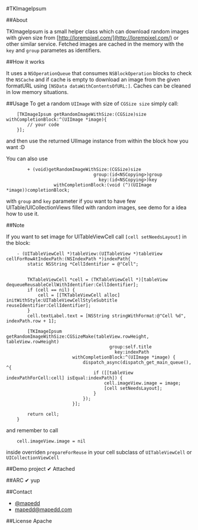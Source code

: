 #TKImageIpsum

##About


TKImageIpsum is a small helper class which can download random images with given size from [http://lorempixel.com/](http://lorempixel.com/) or other similar service. Fetched images are cached in the memory with the `key` and `group` parametes as identifiers.

##How it works

It uses a `NSOperationQueue` that consumes `NSBlockOperation` blocks to check the `NSCache` and if cache is empty to download an image from the given formatURL using `[NSData dataWithContentsOfURL:]`. Caches can be cleaned in low memory situations.

##Usage
To get a random `UIImage` with size of `CGSize size` simply call:

		[TKImageIpsum getRandomImageWithSize:(CGSize)size withCompletionBlock:^(UIImage *image){
			// your code
		}];


and then use the returned UIImage instance from within the block how you want :D

You can also use 

			+ (void)getRandomImageWithSize:(CGSize)size
								     group:(id<NSCopying>)group
								       key:(id<NSCopying>)key
			          withCompletionBlock:(void (^)(UIImage *image))completionBlock;
			
with `group` and `key` parameter if you want to have few UITable/UICollectionViews filled with random images, see demo for a idea how to use it.

##Note

If you want to set image for UITableViewCell call `[cell setNeedsLayout]` in the block:


		- (UITableViewCell *)tableView:(UITableView *)tableView cellForRowAtIndexPath:(NSIndexPath *)indexPath{
		    static NSString *CellIdentifier = @"Cell";
		    
		    
		    TKTableViewCell *cell = (TKTableViewCell *)[tableView dequeueReusableCellWithIdentifier:CellIdentifier];
		    if (cell == nil) {
		        cell = [[TKTableViewCell alloc] initWithStyle:UITableViewCellStyleSubtitle 											   reuseIdentifier:CellIdentifier];
		    }
		    cell.textLabel.text = [NSString stringWithFormat:@"Cell %d", indexPath.row + 1];
		    
		    [TKImageIpsum getRandomImageWithSize:CGSizeMake(tableView.rowHeight, tableView.rowHeight)
		                                   group:self.title
		                                     key:indexPath
		                     withCompletionBlock:^(UIImage *image) {
		                         dispatch_async(dispatch_get_main_queue(), ^{
		                             if ([[tableView indexPathForCell:cell] isEqual:indexPath]) {
		                                 cell.imageView.image = image;
		                                 [cell setNeedsLayout];
		                             }
		                         });
		                     }];
		    
		    return cell;
		}
		
and remember to call  

		cell.imageView.image = nil

inside overriden `prepareForReuse` in your cell subclass of `UITableViewCell` or `UICollectionViewCell`


##Demo project
✔ Attached

##ARC
✔ yup

##Contact

- [@mapedd](https://twitter.com/mapedd)
- [mapedd@mapedd.com](mapedd@gmail.com/ "Title")

##License
Apache
